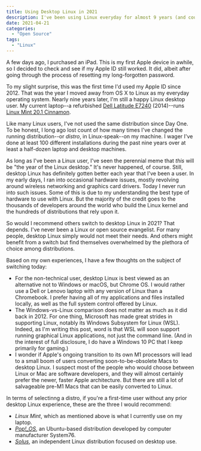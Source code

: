 ```yaml
---
title: Using Desktop Linux in 2021
description: I've been using Linux everyday for almost 9 years (and counting!)
date: 2021-04-21
categories:
  - "Open Source"
tags:
  - "Linux"
---
```


A few days ago, I purchased an iPad. This is my first Apple device in awhile, so I decided to check and see if my Apple ID still worked. It did, albeit after going through the process of resetting my long-forgotten password. 

To my slight surprise, this was the first time I'd used my Apple ID since 2012. That was the year I moved away from OS X to Linux as my everyday operating system. Nearly nine years later, I'm still a happy Linux desktop user. My current laptop--a refurbished [Dell Latitude E7240](https://www.zdnet.com/product/dell-latitude-e7240/) (2014)--runs [Linux Mint 20.1 Cinnamon](https://blog.linuxmint.com/?p=4011). 

Like many Linux users, I've not used the same distribution since Day One. To be honest, I long ago lost count of how many times I've changed the running distribution--or *distro*, in Linux-speak--on my machine. I wager I've done at least 100 different installations during the past nine years over at least a half-dozen laptop and desktop machines.

As long as I've been a Linux user, I've seen the perennial meme that *this* will be "the year of the Linux desktop." It's never happened, of course. Still, desktop Linux has definitely gotten better each year that I've been a user. In my early days, I ran into occasional hardware issues, mostly revolving around wireless networking and graphics card drivers. Today I never run into such issues. Some of this is due to my understanding the best type of hardware to use with Linux. But the majority of the credit goes to the thousands of developers around the world who build the Linux kernel and the hundreds of distributions that rely upon it.

So would I recommend others switch to desktop Linux in 2021? That depends. I've never been a Linux or open source evangelist. For many people, desktop Linux simply would not meet their needs. And others might benefit from a switch but find themselves overwhelmed by the plethora of choice among distributions. 

Based on my own experiences, I have a few thoughts on the subject of switching today:

+ For the non-technical user, desktop Linux is best viewed as an alternative not to Windows or macOS, but Chrome OS. I would rather use a Dell or Lenovo laptop with any version of Linux than a Chromebook. I prefer having all of my applications and files installed locally, as well as the full system control offered by Linux.
+ The Windows-vs-Linux comparison does not matter as much as it did back in 2012. For one thing, Microsoft has made great strides in supporting Linux, notably its Windows Subsystem for Linux (WSL). Indeed, as I'm writing this post, word is that WSL will soon support running graphical Linux applications, not just the command line. (And in the interest of full disclosure, I do have a Windows 10 PC that I keep primarily for gaming.)
+ I wonder if Apple's ongoing transition to its own M1 processors will lead to a small boom of users converting soon-to-be-obsolete Macs to desktop Linux. I suspect most of the people who would choose between Linux or Mac are software developers, and they will almost certainly prefer the newer, faster Apple architecture. But there are still a lot of salvageable pre-M1 Macs that can be easily converted to Linux.

In terms of selectinng a distro, if you're a first-time user without any prior desktop Linux experience, these are the three I would recommend: 

+ *Linux Mint*, which as mentioned above is what I currently use on my laptop. 
+ [*Pop!_OS*](https://pop.system76.com/), an Ubuntu-based distribution developed by computer manufacturer System76.
+ [*Solus*](https://getsol.us/home/), an independent Linux distribution focused on desktop use.